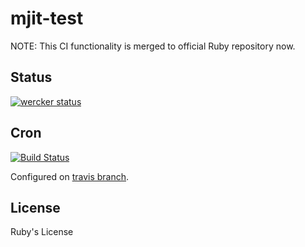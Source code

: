 # mjit-test

NOTE: This CI functionality is merged to official Ruby repository now.

## Status

[![wercker status](https://app.wercker.com/status/d2a52aa845077160153ebe8da8646cca/m/master "wercker status")](https://app.wercker.com/project/byKey/d2a52aa845077160153ebe8da8646cca)

## Cron

[![Build Status](https://travis-ci.org/k0kubun/mjit-test.svg?branch=travis)](https://travis-ci.org/k0kubun/mjit-test)

Configured on [travis branch](https://github.com/k0kubun/mjit-test/tree/travis).

## License

Ruby's License
